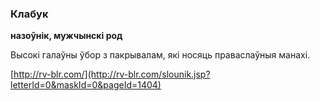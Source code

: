 ### Клабук
**назоўнік, мужчынскі род**

Высокі галаўны ўбор з пакрывалам, які носяць праваслаўныя манахі.

<a rel="author">[http://rv-blr.com/](http://rv-blr.com/slounik.jsp?letterId=0&maskId=0&pageId=1404)</a>
